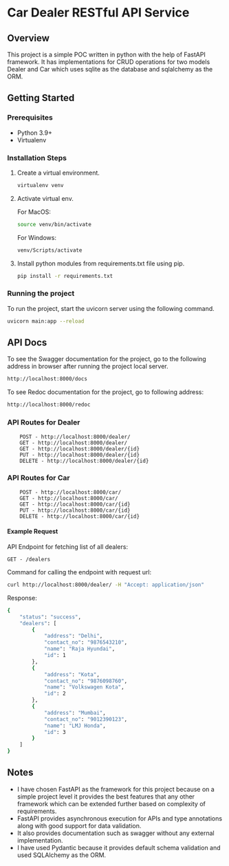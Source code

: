 # Car Dealer RESTful API Service

## Overview
This project is a simple POC written in python with the help of FastAPI framework. It has implementations for CRUD operations for two models Dealer and Car which uses sqlite as the database and sqlalchemy as the ORM.

## Getting Started

### Prerequisites
- Python 3.9+
- Virtualenv

### Installation Steps
1. Create a virtual environment.
    ```sh
    virtualenv venv
    ```
    
2. Activate virtual env.

    For MacOS:
    ```sh
    source venv/bin/activate
    ```

    For Windows:
    ```sh
    venv/Scripts/activate
    ```

3. Install python modules from requirements.txt file using pip.
    ```sh
    pip install -r requirements.txt
    ```

### Running the project
To run the project, start the uvicorn server using the following command.
```sh
uvicorn main:app --reload
```

## API Docs
To see the Swagger documentation for the project, go to the following address in browser after running the project local server.
```sh
http://localhost:8000/docs
```

To see Redoc documentation for the project, go to following address:
```sh
http://localhost:8000/redoc
```

### API Routes for Dealer
        POST - http://localhost:8000/dealer/
        GET - http://localhost:8000/dealer/
        GET - http://localhost:8000/dealer/{id}
        PUT - http://localhost:8000/dealer/{id}
        DELETE - http://localhost:8000/dealer/{id}

### API Routes for Car
        POST - http://localhost:8000/car/
        GET - http://localhost:8000/car/
        GET - http://localhost:8000/car/{id}
        PUT - http://localhost:8000/car/{id}
        DELETE - http://localhost:8000/car/{id}

#### Example Request
API Endpoint for fetching list of all dealers:
```
GET - /dealers
```

Command for calling the endpoint with request url:
```sh
curl http://localhost:8000/dealer/ -H "Accept: application/json"
```

Response:
```sh
{
    "status": "success",
    "dealers": [
        {
            "address": "Delhi",
            "contact_no": "9876543210",
            "name": "Raja Hyundai",
            "id": 1
        },
        {
            "address": "Kota",
            "contact_no": "9876098760",
            "name": "Volkswagen Kota",
            "id": 2
        },
        {
            "address": "Mumbai",
            "contact_no": "9012390123",
            "name": "LMJ Honda",
            "id": 3
        }
    ]
}
```

## Notes
- I have chosen FastAPI as the framework for this project because on a simple project level it provides the best features that any other framework which can be extended further based on complexity of requirements.
- FastAPI provides asynchronous execution for APIs and type annotations along with good support for data validation.
- It also provides documentation such as swagger without any external implementation.
- I have used Pydantic because it provides default schema validation and used SQLAlchemy as the ORM.